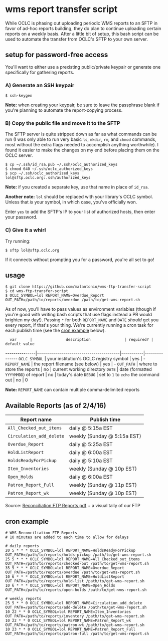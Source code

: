 # wms report transfer script

While OCLC is phasing out uploading periodic WMS reports to an SFTP in favor of ad-hoc
reports building, they do plan to continue uploading certain reports on a weekly basis.
After a little bit of setup, this bash script can be used to automate the transfer
from OCLC's SFTP to your own server.

## setup for password-free access

You'll want to either use a prexisting public/private keypair or generate one specifically
for gathering reports.

### A) Generate an SSH keypair

```
$ ssh-keygen
```

**Note:** when creating your keypair, be sure to leave the passphrase blank if you're planning
to automate the report-copying process.

### B) Copy the public file and move it to the SFTP

The SFTP server is quite stripped down as far as what commands can be run (I was only
able to run very basic `ls`, `mkdir`, `rm`, and `chmod` commands, most without the
extra flags needed to accomplish anything worthwhile). I found it easier to make the
changes on my end before placing them on the OCLC server.

```
$ cp ~/.ssh/id_rsa.pub ~/.ssh/oclc_authorized_keys
$ chmod 640 ~/.ssh/oclc_authorized_keys
$ scp ~/.ssh/oclc_authorized_keys lol@sftp.oclc.org:.ssh/authorized_keys
```

**Note:** if you created a separate key, use that name in place of `id_rsa`.

**Another note:** `lol` should be replaced with your library's OCLC symbol.
Unless that _is_ your symbol, in which case, you've officially won.

Enter `yes` to add the SFTP's IP to your list of authorized hosts, then enter your
password.

### C) Give it a whirl

Try running:

```
$ sftp lol@sftp.oclc.org
```

If it connects without prompting you for a password, you're all set to go!

## usage

```
$ git clone https://github.com/malantonio/wms-ftp-transfer-script
$ cd wms-ftp-transfer-script
$ OCLC_SYMBOL=lol REPORT_NAME=Overdue_Report OUT_PATH=/path/to/reports/overdue /path/to/get-wms-report.sh
```

As of now, you'll have to pass values as environment variables (though if you're good with
writing bash scripts that use flags instead a PR would brighten my day!). Passing `*` for
both `REPORT_NAME` and `DATE` _should_ get you every report, if that's your thing.
We're currently running a cron task for each publish time (see the [cron example][ce] below).

      var      |               description               | required? | default value
---------------|-----------------------------------------|-----------|---------------
`OCLC_SYMBOL`  | your institution's OCLC registry symbol |    yes    | -
`REPORT_NAME`  | the report filename (see below)         |    yes    | -
`OUT_PATH`     | where to store the reports              |    no     | current working directory
`DATE`         | date (formatted `YYYYMMDD`) of report   |    no     | today's date
`DEBUG`        | set to `1` to `echo` the command out    |    no     | 0

**Note:** `REPORT_NAME` can contain multiple comma-delimited reports

## Available Reports (as of 2/4/16)

Report name              | Publish time
-------------------------|----------------------------
`All_Checked_out_items`  | daily @ 5:15a EST
`Circulation_add_delete` | weekly (Sunday @ 5:15a EST)
`Overdue_Report`         | daily @ 5:25a EST
`HoldListReport`         | daily @ 6:00a EST
`HoldsReadyForPickup`    | daily @ 5:10a EST
`Item_Inventories`       | weekly (Sunday @ 10p EST)
`Open_Holds`             | daily @ 6:00a EST
`Patron_Report_Full`     | weekly (Sunday @ 11p EST)
`Patron_Report_wk`       | weekly (Sunday @ 10p EST)

Source: [Reconciliation FTP Reports pdf][pdf] + a visual tally of our FTP

## cron example

```
# WMS Reconciliation FTP Reports
# 10 minutes are added to each time to allow for delays

# daily reports
20 5 * * * OCLC_SYMBOL=lol REPORT_NAME=HoldsReadyForPickup OUT_PATH=/path/to/reports/holds-pickup /path/to/get-wms-report.sh
25 5 * * * OCLC_SYMBOL=lol REPORT_NAME=All_Checked_out_items OUT_PATH=/path/to/reports/checked-out /path/to/get-wms-report.sh
35 5 * * * OCLC_SYMBOL=lol REPORT_NAME=Overdue_Report OUT_PATH=/path/to/reports/overdue /path/to/get-wms-report.sh
10 6 * * * OCLC_SYMBOL=lol REPORT_NAME=HoldListReport OUT_PATH=/path/to/reports/hold-list /path/to/get-wms-report.sh
10 6 * * * OCLC_SYMBOL=lol REPORT_NAME=Open_Holds OUT_PATH=/path/to/reports/open-holds /path/to/get-wms-report.sh

# weekly reports
25 5 * * 0 OCLC_SYMBOL=lol REPORT_NAME=Circulation_add_delete OUT_PATH=/path/to/reports/add-delete /path/to/get-wms-report.sh
10 22 * * 0 OCLC_SYMBOL=lol REPORT_NAME=Item_Inventories OUT_PATH=/path/to/reports/inventory /path/to/get-wms-report.sh
10 22 * * 0 OCLC_SYMBOL=lol REPORT_NAME=Patron_Report_wk OUT_PATH=/path/to/reports/patron-wk /path/to/get-wms-report.sh
10 23 * * 0 OCLC_SYMBOL=lol REPORT_NAME=Patron_Report_Full OUT_PATH=/path/to/reports/patron-full /path/to/get-wms-report.sh
```


[pdf]: https://www.oclc.org/support/worldshare-management-services/sites/www.oclc.org.support.worldshare-management-services/files/FTP_Reconciliation_Reports.pdf
[ce]: #cron-example
